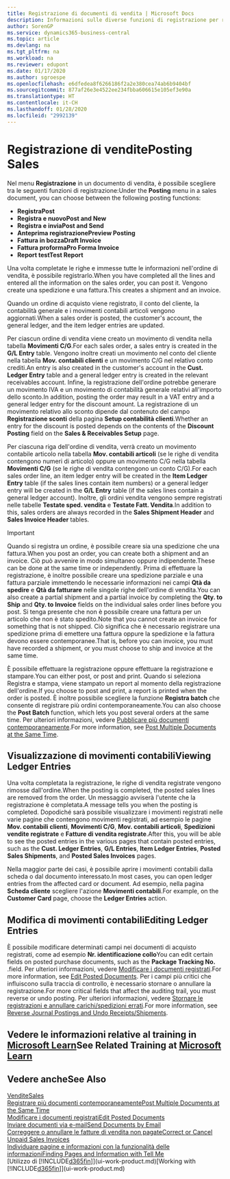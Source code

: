 ```yaml
---
title: Registrazione di documenti di vendita | Microsoft Docs
description: Informazioni sulle diverse funzioni di registrazione per registrare documenti di vendita e sul modo in cui aggiornare documenti registrati.
author: SorenGP
ms.service: dynamics365-business-central
ms.topic: article
ms.devlang: na
ms.tgt_pltfrm: na
ms.workload: na
ms.reviewer: edupont
ms.date: 01/17/2020
ms.author: sgroespe
ms.openlocfilehash: e6dfedea8f6266186f2a2e380cea74ab6b9404bf
ms.sourcegitcommit: 877af26e3e4522ee234fbba606615e105ef3e90a
ms.translationtype: HT
ms.contentlocale: it-CH
ms.lasthandoff: 01/28/2020
ms.locfileid: "2992139"
---
```

# <a name="posting-sales"></a><span data-ttu-id="34ef9-103">Registrazione di vendite</span><span class="sxs-lookup"><span data-stu-id="34ef9-103">Posting Sales</span></span>
<span data-ttu-id="34ef9-104">Nel menu **Registrazione** in un documento di vendita, è possibile scegliere tra le seguenti funzioni di registrazione:</span><span class="sxs-lookup"><span data-stu-id="34ef9-104">Under the **Posting** menu in a sales document, you can choose between the following posting functions:</span></span>

* <span data-ttu-id="34ef9-105">**Registra**</span><span class="sxs-lookup"><span data-stu-id="34ef9-105">**Post**</span></span>
* <span data-ttu-id="34ef9-106">**Registra e nuovo**</span><span class="sxs-lookup"><span data-stu-id="34ef9-106">**Post and New**</span></span>
* <span data-ttu-id="34ef9-107">**Registra e invia**</span><span class="sxs-lookup"><span data-stu-id="34ef9-107">**Post and Send**</span></span>
* <span data-ttu-id="34ef9-108">**Anteprima registrazione**</span><span class="sxs-lookup"><span data-stu-id="34ef9-108">**Preview Posting**</span></span>
* <span data-ttu-id="34ef9-109">**Fattura in bozza**</span><span class="sxs-lookup"><span data-stu-id="34ef9-109">**Draft Invoice**</span></span>
* <span data-ttu-id="34ef9-110">**Fattura proforma**</span><span class="sxs-lookup"><span data-stu-id="34ef9-110">**Pro Forma Invoice**</span></span>
* <span data-ttu-id="34ef9-111">**Report test**</span><span class="sxs-lookup"><span data-stu-id="34ef9-111">**Test Report**</span></span>

<span data-ttu-id="34ef9-112">Una volta completate le righe e immesse tutte le informazioni nell'ordine di vendita, è possibile registrarlo.</span><span class="sxs-lookup"><span data-stu-id="34ef9-112">When you have completed all the lines and entered all the information on the sales order, you can post it.</span></span> <span data-ttu-id="34ef9-113">Vengono create una spedizione e una fattura.</span><span class="sxs-lookup"><span data-stu-id="34ef9-113">This creates a shipment and an invoice.</span></span>

<span data-ttu-id="34ef9-114">Quando un ordine di acquisto viene registrato, il conto del cliente, la contabilità generale e i movimenti contabili articoli vengono aggiornati.</span><span class="sxs-lookup"><span data-stu-id="34ef9-114">When a sales order is posted, the customer's account, the general ledger, and the item ledger entries are updated.</span></span>

<span data-ttu-id="34ef9-115">Per ciascun ordine di vendita viene creato un movimento di vendita nella tabella **Movimenti C/G**.</span><span class="sxs-lookup"><span data-stu-id="34ef9-115">For each sales order, a sales entry is created in the **G/L Entry** table.</span></span> <span data-ttu-id="34ef9-116">Vengono inoltre creati un movimento nel conto del cliente nella tabella **Mov. contabili clienti** e un movimento C/G nel relativo conto crediti.</span><span class="sxs-lookup"><span data-stu-id="34ef9-116">An entry is also created in the customer's account in the **Cust. Ledger Entry** table and a general ledger entry is created in the relevant receivables account.</span></span> <span data-ttu-id="34ef9-117">Infine, la registrazione dell'ordine potrebbe generare un movimento IVA e un movimento di contabilità generale relativi all'importo dello sconto.</span><span class="sxs-lookup"><span data-stu-id="34ef9-117">In addition, posting the order may result in a VAT entry and a general ledger entry for the discount amount.</span></span> <span data-ttu-id="34ef9-118">La registrazione di un movimento relativo allo sconto dipende dal contenuto del campo **Registrazione sconti** della pagina **Setup contabilità clienti**.</span><span class="sxs-lookup"><span data-stu-id="34ef9-118">Whether an entry for the discount is posted depends on the contents of the **Discount Posting** field on the **Sales & Receivables Setup** page.</span></span>

<span data-ttu-id="34ef9-119">Per ciascuna riga dell'ordine di vendita, verrà creato un movimento contabile articolo nella tabella **Mov. contabili articoli** (se le righe di vendita contengono numeri di articolo) oppure un movimento C/G nella tabella **Movimenti C/G** (se le righe di vendita contengono un conto C/G).</span><span class="sxs-lookup"><span data-stu-id="34ef9-119">For each sales order line, an item ledger entry will be created in the **Item Ledger Entry** table (if the sales lines contain item numbers) or a general ledger entry will be created in the **G/L Entry** table (if the sales lines contain a general ledger account).</span></span> <span data-ttu-id="34ef9-120">Inoltre, gli ordini vendita vengono sempre registrati nelle tabelle **Testate sped. vendita** e **Testate Fatt. Vendita**.</span><span class="sxs-lookup"><span data-stu-id="34ef9-120">In addition to this, sales orders are always recorded in the **Sales Shipment Header** and **Sales Invoice Header** tables.</span></span>

> [!IMPORTANT]  
>   <span data-ttu-id="34ef9-121">Quando si registra un ordine, è possibile creare sia una spedizione che una fattura.</span><span class="sxs-lookup"><span data-stu-id="34ef9-121">When you post an order, you can create both a shipment and an invoice.</span></span> <span data-ttu-id="34ef9-122">Ciò può avvenire in modo simultaneo oppure indipendente.</span><span class="sxs-lookup"><span data-stu-id="34ef9-122">These can be done at the same time or independently.</span></span> <span data-ttu-id="34ef9-123">Prima di effettuare la registrazione, è inoltre possibile creare una spedizione parziale e una fattura parziale immettendo le necessarie informazioni nei campi **Qtà da spedire** e **Qtà da fatturare** nelle singole righe dell'ordine di vendita.</span><span class="sxs-lookup"><span data-stu-id="34ef9-123">You can also create a partial shipment and a partial invoice by completing the **Qty. to Ship** and **Qty. to Invoice** fields on the individual sales order lines before you post.</span></span> <span data-ttu-id="34ef9-124">Si tenga presente che non è possibile creare una fattura per un articolo che non è stato spedito.</span><span class="sxs-lookup"><span data-stu-id="34ef9-124">Note that you cannot create an invoice for something that is not shipped.</span></span> <span data-ttu-id="34ef9-125">Ciò significa che è necessario registrare una spedizione prima di emettere una fattura oppure la spedizione e la fattura devono essere contemporanee.</span><span class="sxs-lookup"><span data-stu-id="34ef9-125">That is, before you can invoice, you must have recorded a shipment, or you must choose to ship and invoice at the same time.</span></span>

<span data-ttu-id="34ef9-126">È possibile effettuare la registrazione oppure effettuare la registrazione e stampare.</span><span class="sxs-lookup"><span data-stu-id="34ef9-126">You can either post, or post and print.</span></span> <span data-ttu-id="34ef9-127">Quando si seleziona Registra e stampa, viene stampato un report al momento della registrazione dell'ordine.</span><span class="sxs-lookup"><span data-stu-id="34ef9-127">If you choose to post and print, a report is printed when the order is posted.</span></span> <span data-ttu-id="34ef9-128">È inoltre possibile scegliere la funzione **Registra batch** che consente di registrare più ordini contemporaneamente.</span><span class="sxs-lookup"><span data-stu-id="34ef9-128">You can also choose the **Post Batch** function, which lets you post several orders at the same time.</span></span> <span data-ttu-id="34ef9-129">Per ulteriori informazioni, vedere [Pubblicare più documenti contemporaneamente](ui-batch-posting.md).</span><span class="sxs-lookup"><span data-stu-id="34ef9-129">For more information, see [Post Multiple Documents at the Same Time](ui-batch-posting.md).</span></span>

## <a name="viewing-ledger-entries"></a><span data-ttu-id="34ef9-130">Visualizzazione di movimenti contabili</span><span class="sxs-lookup"><span data-stu-id="34ef9-130">Viewing Ledger Entries</span></span>
<span data-ttu-id="34ef9-131">Una volta completata la registrazione, le righe di vendita registrate vengono rimosse dall'ordine.</span><span class="sxs-lookup"><span data-stu-id="34ef9-131">When the posting is completed, the posted sales lines are removed from the order.</span></span> <span data-ttu-id="34ef9-132">Un messaggio avviserà l'utente che la registrazione è completata.</span><span class="sxs-lookup"><span data-stu-id="34ef9-132">A message tells you when the posting is completed.</span></span> <span data-ttu-id="34ef9-133">Dopodiché sarà possibile visualizzare i movimenti registrati nelle varie pagine che contengono movimenti registrati, ad esempio le pagine **Mov. contabili clienti**, **Movimenti C/G**, **Mov. contabili articoli**, **Spedizioni vendite registrate** e **Fatture di vendita registrate**.</span><span class="sxs-lookup"><span data-stu-id="34ef9-133">After this, you will be able to see the posted entries in the various pages that contain posted entries, such as the **Cust. Ledger Entries**, **G/L Entries**, **Item Ledger Entries**, **Posted Sales Shipments**, and **Posted Sales Invoices** pages.</span></span>  

<span data-ttu-id="34ef9-134">Nella maggior parte dei casi, è possibile aprire i movimenti contabili dalla scheda o dal documento interessato.</span><span class="sxs-lookup"><span data-stu-id="34ef9-134">In most cases, you can open ledger entries from the affected card or document.</span></span> <span data-ttu-id="34ef9-135">Ad esempio, nella pagina **Scheda cliente** scegliere l'azione **Movimenti contabili**.</span><span class="sxs-lookup"><span data-stu-id="34ef9-135">For example, on the **Customer Card** page, choose the **Ledger Entries** action.</span></span>

## <a name="editing-ledger-entries"></a><span data-ttu-id="34ef9-136">Modifica di movimenti contabili</span><span class="sxs-lookup"><span data-stu-id="34ef9-136">Editing Ledger Entries</span></span>
<span data-ttu-id="34ef9-137">È possibile modificare determinati campi nei documenti di acquisto registrati, come ad esempio **Nr. identificazione collo**</span><span class="sxs-lookup"><span data-stu-id="34ef9-137">You can edit certain fields on posted purchase documents, such as the **Package Tracking No.**</span></span> <span data-ttu-id="34ef9-138">.</span><span class="sxs-lookup"><span data-stu-id="34ef9-138">field.</span></span> <span data-ttu-id="34ef9-139">Per ulteriori informazioni, vedere [Modificare i documenti registrati](across-edit-posted-document.md).</span><span class="sxs-lookup"><span data-stu-id="34ef9-139">For more information, see [Edit Posted Documents](across-edit-posted-document.md).</span></span> <span data-ttu-id="34ef9-140">Per i campi più critici che influiscono sulla traccia di controllo, è necessario stornare o annullare la registrazione.</span><span class="sxs-lookup"><span data-stu-id="34ef9-140">For more critical fields that affect the auditing trail, you must reverse or undo posting.</span></span> <span data-ttu-id="34ef9-141">Per ulteriori informazioni, vedere [Stornare le registrazioni e annullare carichi/spedizioni errati](finance-how-reverse-journal-posting.md).</span><span class="sxs-lookup"><span data-stu-id="34ef9-141">For more information, see [Reverse Journal Postings and Undo Receipts/Shipments](finance-how-reverse-journal-posting.md).</span></span>

## <a name="see-related-training-at-microsoft-learnlearnmodulesship-invoice-items-dynamics-365-business-centralindex"></a><span data-ttu-id="34ef9-142">Vedere le informazioni relative al training in [Microsoft Learn](/learn/modules/ship-invoice-items-dynamics-365-business-central/index)</span><span class="sxs-lookup"><span data-stu-id="34ef9-142">See Related Training at [Microsoft Learn](/learn/modules/ship-invoice-items-dynamics-365-business-central/index)</span></span>

## <a name="see-also"></a><span data-ttu-id="34ef9-143">Vedere anche</span><span class="sxs-lookup"><span data-stu-id="34ef9-143">See Also</span></span>
[<span data-ttu-id="34ef9-144">Vendite</span><span class="sxs-lookup"><span data-stu-id="34ef9-144">Sales</span></span>](sales-manage-sales.md)  
[<span data-ttu-id="34ef9-145">Registrare più documenti contemporaneamente</span><span class="sxs-lookup"><span data-stu-id="34ef9-145">Post Multiple Documents at the Same Time</span></span>](ui-batch-posting.md)  
[<span data-ttu-id="34ef9-146">Modificare i documenti registrati</span><span class="sxs-lookup"><span data-stu-id="34ef9-146">Edit Posted Documents</span></span>](across-edit-posted-document.md)  
[<span data-ttu-id="34ef9-147">Inviare documenti via e-mail</span><span class="sxs-lookup"><span data-stu-id="34ef9-147">Send Documents by Email</span></span>](ui-how-send-documents-email.md)  
[<span data-ttu-id="34ef9-148">Correggere o annullare le fatture di vendita non pagate</span><span class="sxs-lookup"><span data-stu-id="34ef9-148">Correct or Cancel Unpaid Sales Invoices</span></span>](sales-how-correct-cancel-sales-invoice.md)  
[<span data-ttu-id="34ef9-149">Individuare pagine e informazioni con la funzionalità delle informazioni</span><span class="sxs-lookup"><span data-stu-id="34ef9-149">Finding Pages and Information with Tell Me</span></span>](ui-search.md)  
<span data-ttu-id="34ef9-150">[Utilizzo di [!INCLUDE[d365fin](includes/d365fin_md.md)]](ui-work-product.md)</span><span class="sxs-lookup"><span data-stu-id="34ef9-150">[Working with [!INCLUDE[d365fin](includes/d365fin_md.md)]](ui-work-product.md)</span></span>
